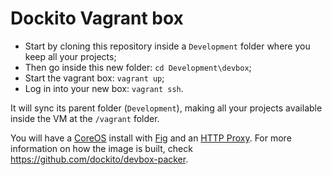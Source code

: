 # Dockito Vagrant box

* Start by cloning this repository inside a `Development` folder where you keep all your projects;
* Then go inside this new folder: `cd Development\devbox`;
* Start the vagrant box: `vagrant up`;
* Log in into your new box: `vagrant ssh`.

It will sync its parent folder (`Development`), making all your projects available inside the VM at the `/vagrant` folder.

You will have a [CoreOS](http://coreos.com/) install with [Fig](http://fig.sh/) and an [HTTP Proxy](https://github.com/dockito/proxy). For more information on how the image is built, check https://github.com/dockito/devbox-packer.
